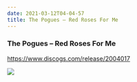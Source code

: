 ```yaml
---
date: 2021-03-12T04-04-57
title: The Pogues – Red Roses For Me
---
```

### The Pogues – Red Roses For Me
https://www.discogs.com/release/2004017

![](dayone-moment://A7B1B2387F104B85A2A8E26BC320B3DD)

